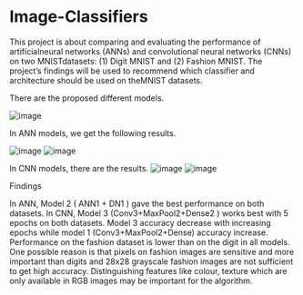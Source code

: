 # Image-Classifiers

This project is about comparing and evaluating the performance of artificialneural networks (ANNs) and convolutional neural networks (CNNs) on two MNISTdatasets:  (1) Digit MNIST and (2) Fashion MNIST. The project’s findings will be  used  to  recommend  which  classifier  and  architecture  should  be  used  on  theMNIST datasets. 

There are the proposed different models.

![image](https://user-images.githubusercontent.com/47670208/161647115-f6d7df45-812b-4ff2-8bdd-6b313f9f5039.png)

In ANN models, we get the following results. 

![image](https://user-images.githubusercontent.com/47670208/161647292-dfa89281-657b-4274-b1a2-23e05ba4df28.png)
![image](https://user-images.githubusercontent.com/47670208/161647459-5e9ae417-00bf-4df3-a6f6-82470a984351.png)

In CNN models, there are the results.
![image](https://user-images.githubusercontent.com/47670208/161647518-e3e5a330-1216-46e3-a956-f9a76c9ef898.png)
![image](https://user-images.githubusercontent.com/47670208/161647570-c0ddc711-a3c3-4023-9391-2de881292a1c.png)

Findings

In ANN, Model 2 ( ANN1 + DN1 ) gave the best performance on both datasets.
In CNN, Model 3 (Conv3+MaxPool2+Dense2 ) works best with 5 epochs on both datasets.
Model 3 accuracy decrease with increasing epochs while model 1 (Conv3+MaxPool2+Dense) accuracy increase.
Performance on the fashion dataset is lower than on the digit in all models. One possible reason is that pixels on fashion images are sensitive and more important than digits and  28x28 grayscale fashion images are not sufficient to get high accuracy. Distinguishing features like colour, texture which are only available in RGB images may be important for the algorithm. 
